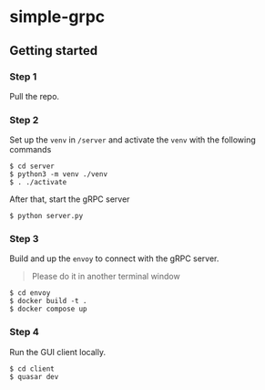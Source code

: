 # simple-grpc

## Getting started

### Step 1

Pull the repo.

### Step 2

Set up the `venv` in `/server` and activate the `venv` with the following commands

```
$ cd server
$ python3 -m venv ./venv
$ . ./activate
```

After that, start the gRPC server

```
$ python server.py
```

### Step 3

Build and up the `envoy` to connect with the gRPC server.

> Please do it in another terminal window

```
$ cd envoy
$ docker build -t .
$ docker compose up
```

### Step 4

Run the GUI client locally.

```
$ cd client
$ quasar dev
```
